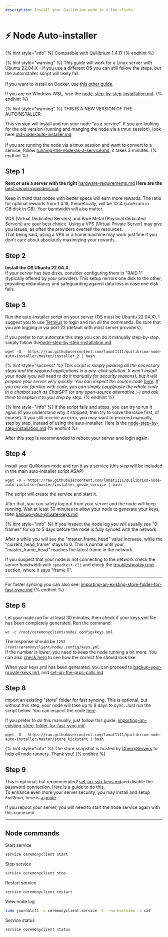```yaml
---
description: Install your Quilibrium node in a few clicks
---
```


# ⚡ Node Auto-installer

{% hint style="info" %}
Compatible with Quilibrium 1.4.17
{% endhint %}

{% hint style="warning" %}
This guide will work for a Linux server with Ubuntu 22.04.X - If you use a different OS you can still follow the steps, but the autoinstaller script will likely fail.\
\
If you want to install on Docker, use [this other guide](https://docs.quilibrium.space/installation/installing-node/running-with-docker).

If you are on Windows WSL, iuse the [node-step-by-step-installation.md](tutorials/node-step-by-step-installation.md "mention").
{% endhint %}

{% hint style="warning" %}
THIS IS  A NEW VERSION OF THE AUTOINSTALLER

This version will install and run your node "as a service". If you are looking for the old version (running and manging the node via a tmux session), look here [old-node-auto-installer.md](archive/old-node-auto-installer.md "mention")\
\
If you are running the node via  a tmux session and want to convert to a  service, follow [running-the-node-as-a-service.md](tutorials/running-the-node-as-a-service.md "mention"), it takes 3 minutes.
{% endhint %}

## Step 1

**Rent or use a server with the right** [hardware-requirements.md](hardware-requirements.md "mention") **Here are the** [best-server-providers.md](best-server-providers.md "mention").

Keep in mind that nodes with better specs will earn more rewards. The ratio for optimal rewards from 1.4.18, theoretically, will be 1:2:4 (core:ram in GB:disk in GB). Your bandwidth will also matter.

VDS (Virtual Dedicated Servers) and Bare Metal (Physical dedicated Servers) are your best choice. Using a VPS (Virtual Private Server) may give you issues, as often the providers oversell the resources.\
That being said, using a VPS or a home machine may work just fine if you don't care about absolutely maximizing your rewards.

## Step 2

**Install the OS Ubuntu 22.04.X.**\
If your server has two disks, consider configuring them in "RAID 1" (typically offered by your provider). This setup mirrors one disk to the other, providing redundancy and safeguarding against data loss in case one disk fails.

## Step 3

Run the auto-installer script on your server (OS must be Ubuntu 22.04.X). I suggest you to use [Termius](https://termius.com/) to login and run all the commands. Be sure that you are logging in via port 22 (default with most server providers).

If you prefer to not automate this step you can do it manually step-by-step, simply follow the[node-step-by-step-installation.md](tutorials/node-step-by-step-installation.md "mention")

```
wget -O - https://raw.githubusercontent.com/lamat1111/quilibrium-node-auto-installer/master/installer_2 | bash
```

{% hint style="success" %}
_This script is simply packing all the necessary steps and the required applications in a one-click solution. It won't install your node (you will need to do it manually for security reasons), but it will prepare your server very quickly. You can inspect the source code_ [_here_](https://github.com/lamat1111/Quilibrium-Node-Auto-Installer/blob/main/installer\_2)_. If you are not familiar with code, you can simply copy/paste the whole code in a chatbot such as ChatGPT (or any open-source alternative ;-) and ask them to explain it to you step by step._
{% endhint %}

{% hint style="info" %}
If the script fails and stops, you can try to run it again (if you understand why it stopped, then try to solve the issue first, of course). If you still receive an error, you may want to proceed manually, step by step, instead of using the auto-installer. Here is the [node-step-by-step-installation.md](tutorials/node-step-by-step-installation.md "mention")
{% endhint %}

After this step is recommended to reboot your server and login again.

## Step 4

Install your Quilibrium node and run it as a service (this step will be included in the main auto-installer script ASAP)

```
wget -O - https://raw.githubusercontent.com/lamat1111/quilibrium-node-auto-installer/master/installer_qnode_service | bash
```

The script will create the service and start it.&#x20;

After that, you can safely log out from your server and the node will keep running. Wait at least 30 minutes to allow your node to generate your keys, then [backup-your-private-keys.md](backup-your-private-keys.md "mention")

{% hint style="info" %}
If you inspect the node log you will usually see "0 frames" for up to 5 days before the node is fully synced with the network.&#x20;

After a while you will see the "master\_frame\_head" value increase, while the "current\_head\_frame" stays to 0. This is normal until your "master\_frame\_head" reaches the latest frame in the network.&#x20;

If you suspect that your node is not connecting to the network check the server bandwidth with `speedtest-cli` and check the [troubleshooting.md](troubleshooting.md "mention") section, where it says "frame 0".

***

For faster syncing you can also see: [importing-an-existing-store-folder-for-fast-sync.md](tutorials/importing-an-existing-store-folder-for-fast-sync.md "mention")
{% endhint %}

## Step 6

Let your node run for at least 30 minutes, then check if your keys.yml file has been completely generated. Run the command:

```
wc -c /root/ceremonyclient/node/.config/keys.yml
```

The response should be `1252 /root/ceremonyclient/node/.config/keys.yml`.\
If the number is lower, you need to keep the node running a bit more. You can also [check here](backup-your-private-keys.md#what-does-a-correct-keys.yml-file-look-like) to see how the correct file should look like.

When your keys.yml has been generated, you can proceed to [backup-your-private-keys.md](backup-your-private-keys.md "mention"), and [set-up-the-grpc-calls.md](set-up-the-grpc-calls.md "mention")

## Step 8

Import an existing "store" folder for fast syncing. This is optional, but without this step, your node will take up to 9 days to sync. Just run the script below. You can inspect the code [here](https://github.com/lamat1111/Quilibrium-Node-Auto-Installer/blob/main/store\_kickstart).

If you prefer to do this manually, just follow this guide: [importing-an-existing-store-folder-for-fast-sync.md](tutorials/importing-an-existing-store-folder-for-fast-sync.md "mention")

```
wget -O - https://raw.githubusercontent.com/lamat1111/quilibrium-node-auto-installer/master/store_kickstart | bash
```

{% hint style="info" %}
The store snapshot is hosted by [CherryServers](https://iri.quest/cherryservers) to help all node runners. Thank you!
{% endhint %}

## Step 9

This is optional, but recommended! [set-up-ssh-keys.md](set-up-ssh-keys.md "mention")and disable the password connection. Here is a guide to do this.\
To enhance even more your server security, you may install and setup _Fail2ban_, here is [a guide](https://www.digitalocean.com/community/tutorials/how-to-protect-ssh-with-fail2ban-on-ubuntu-20-04).

If you reboot your server, you will need to start the node service again with this command.

***

## Node commands

Start service

```bash
service ceremonyclient start
```

Stop service

```bash
service ceremonyclient stop
```

Restart service

```bash
service ceremonyclient restart
```

View node log

```bash
sudo journalctl -u ceremonyclient.service -f --no-hostname -o cat
```

Service status

```bash
service ceremonyclient status
```
